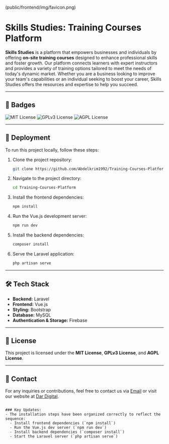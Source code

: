 (public/frontend/img/favicon.png)

# Skills Studies: Training Courses Platform

**Skills Studies** is a platform that empowers businesses and individuals by offering **on-site training courses** designed to enhance professional skills and foster growth. Our platform connects learners with expert instructors and provides a variety of training options tailored to meet the needs of today's dynamic market. Whether you are a business looking to improve your team's capabilities or an individual seeking to boost your career, Skills Studies offers the resources and expertise to help you succeed.

---

## 📜 Badges

![MIT License](https://img.shields.io/badge/license-MIT-blue.svg)
![GPLv3 License](https://img.shields.io/badge/license-GPLv3-blue.svg)
![AGPL License](https://img.shields.io/badge/license-AGPL-blue.svg)

---

## 🚀 Deployment

To run this project locally, follow these steps:

1. Clone the project repository:
   ```bash
   git clone https://github.com/Abdelkrim1992/Training-Courses-Platform
   ```

2. Navigate to the project directory:
   ```bash
   cd Training-Courses-Platform
   ```

3. Install the frontend dependencies:
   ```bash
   npm install
   ```

4. Run the Vue.js development server:
   ```bash
   npm run dev
   ```

5. Install the backend dependencies:
   ```bash
   composer install
   ```

6. Serve the Laravel application:
   ```bash
   php artisan serve
   ```

---

## 🛠️ Tech Stack

- **Backend:** Laravel
- **Frontend:** Vue.js
- **Styling:** Bootstrap
- **Database:** MySQL
- **Authentication & Storage:** Firebase

---

## 📜 License

This project is licensed under the **MIT License**, **GPLv3 License**, and **AGPL License**.

---

## 🔗 Contact

For any inquiries or contributions, feel free to contact us via [Email](mailto:your-email@example.com) or visit our website at [Dar Digital](http://www.dardigital.com).
```

### Key Updates:
- The installation steps have been organized correctly to reflect the sequence: 
  - Install frontend dependencies (`npm install`)
  - Run the Vue.js dev server (`npm run dev`)
  - Install backend dependencies (`composer install`)
  - Start the Laravel server (`php artisan serve`)
